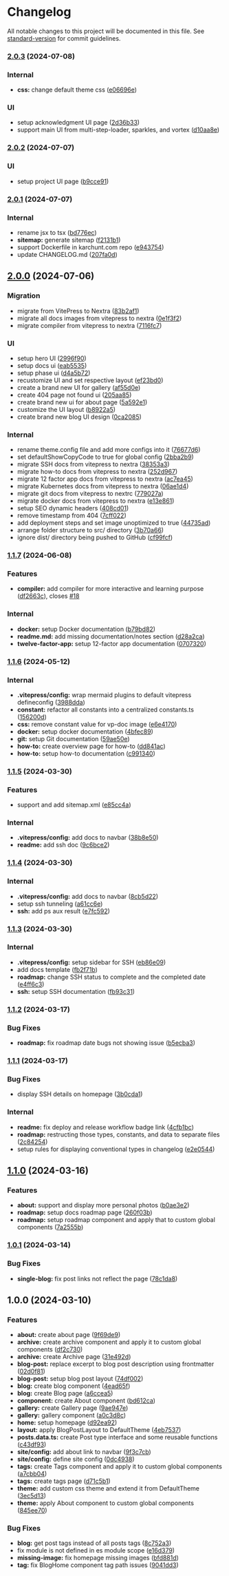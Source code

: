 # Changelog

All notable changes to this project will be documented in this file. See [standard-version](https://github.com/conventional-changelog/standard-version) for commit guidelines.

### [2.0.3](https://github.com/KarChunT/karchunt.com/compare/v2.0.2...v2.0.3) (2024-07-08)


### Internal

* **css:** change default theme css ([e06696e](https://github.com/KarChunT/karchunt.com/commit/e06696e598630683474e7345e457593da561b9b0))


### UI

* setup acknowledgment UI page ([2d36b33](https://github.com/KarChunT/karchunt.com/commit/2d36b3369271be5a8241d997d9a33e081c2d440d))
* support main UI from multi-step-loader, sparkles, and vortex ([d10aa8e](https://github.com/KarChunT/karchunt.com/commit/d10aa8eec16de7462a876317e0b8feeaffad0518))

### [2.0.2](https://github.com/KarChunT/karchunt.com/compare/v2.0.1...v2.0.2) (2024-07-07)


### UI

* setup project UI page ([b9cce91](https://github.com/KarChunT/karchunt.com/commit/b9cce9183a1117a581948a757f18c52aeca503bd))

### [2.0.1](https://github.com/KarChunT/karchunt.com/compare/v2.0.0...v2.0.1) (2024-07-07)


### Internal

* rename jsx to tsx ([bd776ec](https://github.com/KarChunT/karchunt.com/commit/bd776ec5b606b383ab2cfc194ccb12e29875e770))
* **sitemap:** generate sitemap ([f2131b1](https://github.com/KarChunT/karchunt.com/commit/f2131b1f9fe155631cbbbec4880b134936bcc379))
* support Dockerfile in karchunt.com repo ([e943754](https://github.com/KarChunT/karchunt.com/commit/e943754404286a6fab34408274845eb6ab0f20d2))
* update CHANGELOG.md ([207fa0d](https://github.com/KarChunT/karchunt.com/commit/207fa0d2e88297ff0c4a5d25b812935d74e6175a))

## [2.0.0](https://github.com/KarChunT/karchunt.com/compare/v1.1.7...v2.0.0) (2024-07-06)

### Migration

* migrate from VitePress to Nextra ([83b2af1](https://github.com/KarChunT/karchunt.com/pull/20/commits/83b2af1b2f43544d310e1f84c88eaf1b128fc04b))
* migrate all docs images from vitepress to nextra ([0e1f3f2](https://github.com/KarChunT/karchunt.com/pull/20/commits/0e1f3f2d2eac566d82d6cf722f1c6daf9e85a0ab))
* migrate compiler from vitepress to nextra ([7116fc7](https://github.com/KarChunT/karchunt.com/pull/20/commits/7116fc72983d9ab89f0d8377398a7d169ad05d66))

### UI

* setup hero UI ([2996f90](https://github.com/KarChunT/karchunt.com/pull/20/commits/2996f90ff75bf1cb4d00f61e5b9d3b02e7e5af3e))
* setup docs ui ([eab5535](https://github.com/KarChunT/karchunt.com/pull/20/commits/eab55351c54adb7819af078021a23c27d8b1b83b))
* setup phase ui ([d4a5b72](https://github.com/KarChunT/karchunt.com/pull/20/commits/d4a5b724aab166b78b19d916f1c2cd067712eba0))
* recustomize UI and set respective layout ([ef23bd0](https://github.com/KarChunT/karchunt.com/pull/20/commits/ef23bd047fc77062393bb9873080262e3d0d385c))
* create a brand new UI for gallery ([af55d0e](https://github.com/KarChunT/karchunt.com/pull/20/commits/af55d0ec3de0cf102f3fd0bae54e77feea116c7f))
* create 404 page not found ui ([205aa85](https://github.com/KarChunT/karchunt.com/pull/20/commits/205aa85f0680eaff1d5771b4e640fb8f09a46a00))
* create brand new ui for about page ([5a592e1](https://github.com/KarChunT/karchunt.com/pull/20/commits/5a592e1d283e0c0cd080709054f47ffdaa3a0ea8))
* customize the UI layout ([b8922a5](https://github.com/KarChunT/karchunt.com/pull/20/commits/b8922a5b69b9f924c7658ca33e14728f43be7680))
* create brand new blog UI design ([0ca2085](https://github.com/KarChunT/karchunt.com/pull/20/commits/0ca2085ceeb4f755f51d2395929f8e6866d2d4a3))

### Internal

* rename theme.config file and add more configs into it ([76677d6](https://github.com/KarChunT/karchunt.com/pull/20/commits/76677d6d51b1c2a7061f79c03198f7c47cf1494a))
* set defaultShowCopyCode to true for global config ([2bba2b9](https://github.com/KarChunT/karchunt.com/pull/20/commits/2bba2b9e4b1cddcc88f0b1ea8bc1c8c298771dff))
* migrate SSH docs from vitepress to nextra ([38353a3](https://github.com/KarChunT/karchunt.com/pull/20/commits/38353a30e4baeb2169b8df1cf664eb57af50b827))
* migrate how-to docs from vitepress to nextra ([252d967](https://github.com/KarChunT/karchunt.com/pull/20/commits/252d96721442f2c116b46b6c49f1b45ac43f19db))
* migrate 12 factor app docs from vitepress to nextra ([ac7ea45](https://github.com/KarChunT/karchunt.com/pull/20/commits/ac7ea457645a884bfafe0e0e910582149cc7595a))
* migrate Kubernetes docs from vitepress to nextra ([06ae1d4](https://github.com/KarChunT/karchunt.com/pull/20/commits/06ae1d4ad4a002958c846d7e17b8b958acef9f4e))
* migrate git docs from vitepress to nextrc ([779027a](https://github.com/KarChunT/karchunt.com/pull/20/commits/779027a49f8ae5ed3554e3c8044f7eda376f3c02))
* migrate docker docs from vitepress to nextra ([e13e861](https://github.com/KarChunT/karchunt.com/pull/20/commits/e13e861a6fa174f8a9cc279259405810b49b9720))
* setup SEO dynamic headers ([408cd01](https://github.com/KarChunT/karchunt.com/pull/20/commits/408cd01c4bd7575f6eb5e19dc26542adade36bf6))
* remove timestamp from 404 ([7cff022](https://github.com/KarChunT/karchunt.com/pull/20/commits/7cff022e331c0bf06dddfb142a23f47a76b11ea1))
* add deployment steps and set image unoptimized to true ([44735ad](https://github.com/KarChunT/karchunt.com/pull/20/commits/44735ad72c25037f51bee950c7f9e1c8644a803a))
* arrange folder structure to src/ directory ([3b70a66](https://github.com/KarChunT/karchunt.com/pull/20/commits/3b70a66458b745ebea36361aa4bd3253c68a618b))
* ignore dist/ directory being pushed to GitHub ([cf99fcf](https://github.com/KarChunT/karchunt.com/pull/20/commits/cf99fcfdbca3ec8af308c5676e94394517251695))


### [1.1.7](https://github.com/KarChunT/karchunt.com/compare/v1.1.6...v1.1.7) (2024-06-08)


### Features

* **compiler:** add compiler for more interactive and learning purpose ([df2663c](https://github.com/KarChunT/karchunt.com/commit/df2663c8675f7277611584af4d977743d46f8140)), closes [#18](https://github.com/KarChunT/karchunt.com/issues/18)


### Internal

* **docker:** setup Docker documentation ([b79bd82](https://github.com/KarChunT/karchunt.com/commit/b79bd828b1c923f9f71ef480252c7b392b47ba43))
* **readme.md:** add missing documentation/notes section ([d28a2ca](https://github.com/KarChunT/karchunt.com/commit/d28a2ca0b3c5df3cdc0833f403174aa54fcde02a))
* **twelve-factor-app:** setup 12-factor app documentation ([0707320](https://github.com/KarChunT/karchunt.com/commit/0707320ef6a0fff131b74092a7afc64acd271621))

### [1.1.6](https://github.com/KarChunT/karchunt.com/compare/v1.1.5...v1.1.6) (2024-05-12)


### Internal

* **.vitepress/config:** wrap mermaid plugins to default vitepress defineconfig ([3988dda](https://github.com/KarChunT/karchunt.com/commit/3988ddad5c51a16f4e3d551c774c484893a2e284))
* **constant:** refactor all constants into a centralized constants.ts ([156200d](https://github.com/KarChunT/karchunt.com/commit/156200dcc7634342d1d2b3b448bae3e24c0129cf))
* **css:** remove constant value for vp-doc image ([e6e4170](https://github.com/KarChunT/karchunt.com/commit/e6e4170ffa19b1506d4dcd9b0a4b8e4dd4c0c507))
* **docker:** setup docker documentation ([4bfec89](https://github.com/KarChunT/karchunt.com/commit/4bfec896e8a0f46272783a0255ac9e034e1abb95))
* **git:** setup Git documentation ([59ae50e](https://github.com/KarChunT/karchunt.com/commit/59ae50e0032eea145cba973b81688fbb79179d91))
* **how-to:** create overview page for how-to ([dd841ac](https://github.com/KarChunT/karchunt.com/commit/dd841acbf648ef2744d2c014c71f4be082136cc8))
* **how-to:** setup how-to documentation ([c991340](https://github.com/KarChunT/karchunt.com/commit/c9913407393435aa35bbb7e4409d880bf6401872))

### [1.1.5](https://github.com/KarChunT/karchunt.com/compare/v1.1.4...v1.1.5) (2024-03-30)


### Features

* support and add sitemap.xml ([e85cc4a](https://github.com/KarChunT/karchunt.com/commit/e85cc4af3efa80515d3c614ba3baed7cfc1611c1))


### Internal

* **.vitepress/config:** add docs to navbar ([38b8e50](https://github.com/KarChunT/karchunt.com/commit/38b8e50ef51d77b5fb892ee102ea2803ba1d7001))
* **readme:** add ssh doc ([9c6bce2](https://github.com/KarChunT/karchunt.com/commit/9c6bce2c1bd30146c4fb1c772b6133dd5fbb22d4))

### [1.1.4](https://github.com/KarChunT/karchunt.com/compare/v1.1.3...v1.1.4) (2024-03-30)


### Internal

* **.vitepress/config:** add docs to navbar ([8cb5d22](https://github.com/KarChunT/karchunt.com/commit/8cb5d22e80d00f5e8227ca2cb19f53af4287ddda))
* setup ssh tunneling ([a61cc6e](https://github.com/KarChunT/karchunt.com/commit/a61cc6ea0e7fc619178e7d45e03d4659a4a7dcd7))
* **ssh:** add ps aux result ([e7fc592](https://github.com/KarChunT/karchunt.com/commit/e7fc592c1365d7e750ab3e0adcfcd23ba1864505))

### [1.1.3](https://github.com/KarChunT/karchunt.com/compare/v1.1.2...v1.1.3) (2024-03-30)


### Internal

* **.vitepress/config:** setup sidebar for SSH ([eb86e09](https://github.com/KarChunT/karchunt.com/commit/eb86e090cf673f71f35bdf5d4468189cc7f10da5))
* add docs template ([fb2f71b](https://github.com/KarChunT/karchunt.com/commit/fb2f71b26fc14740c85b28e8019e7af8038007d9))
* **roadmap:** change SSH status to complete and the completed date ([e4ff6c3](https://github.com/KarChunT/karchunt.com/commit/e4ff6c3ba57b62f2ebb8808c271d7a55595a3dca))
* **ssh:** setup SSH documentation ([fb93c31](https://github.com/KarChunT/karchunt.com/commit/fb93c31b64c4678ace35e07850a8ca92665c91be))

### [1.1.2](https://github.com/KarChunT/karchunt.com/compare/v1.1.1...v1.1.2) (2024-03-17)


### Bug Fixes

* **roadmap:** fix roadmap date bugs not showing issue ([b5ecba3](https://github.com/KarChunT/karchunt.com/commit/b5ecba34f4837380bd4bf7aa7bd95e83538a67a4))

### [1.1.1](https://github.com/KarChunT/karchunt.com/compare/v1.1.0...v1.1.1) (2024-03-17)


### Bug Fixes

* display SSH details on homepage ([3b0cda1](https://github.com/KarChunT/karchunt.com/commit/3b0cda1c4799c71551c04e4102f1977a86d43961))


### Internal

* **readme:** fix deploy and release workflow badge link ([4cfb1bc](https://github.com/KarChunT/karchunt.com/commit/4cfb1bcf8a041e789d7fa61871c469f55d06d9b1))
* **roadmap:** restructing those types, constants, and data to separate files ([2c84254](https://github.com/KarChunT/karchunt.com/commit/2c84254675588decb2981b33560fa6002e46bdc8))
* setup rules for displaying conventional types in changelog ([e2e0544](https://github.com/KarChunT/karchunt.com/commit/e2e0544430ff70132095052d6b18910200dc58fe))

## [1.1.0](https://github.com/KarChunT/karchunt.com/compare/v1.0.1...v1.1.0) (2024-03-16)


### Features

* **about:** support and display more personal photos ([b0ae3e2](https://github.com/KarChunT/karchunt.com/commit/b0ae3e24287591938c872f1b5131a0e18a76a70f))
* **roadmap:** setup docs roadmap page ([260f03b](https://github.com/KarChunT/karchunt.com/commit/260f03b6a9e874ff6f498a00975feb7ee90e4bf1))
* **roadmap:** setup roadmap component and apply that to custom global components ([7a2555b](https://github.com/KarChunT/karchunt.com/commit/7a2555b7364385333da6e8b8afc2602a3d538e29))

### [1.0.1](https://github.com/KarChunT/karchunt.com/compare/v1.0.0...v1.0.1) (2024-03-14)


### Bug Fixes

* **single-blog:** fix post links not reflect the page ([78c1da8](https://github.com/KarChunT/karchunt.com/commit/78c1da8480832b173befc7f089c44185fa814f59))

## 1.0.0 (2024-03-10)


### Features

* **about:** create about page ([9f69de9](https://github.com/KarChunT/karchunt.com/commit/9f69de90985475564f57932d89ec7b192bb825db))
* **archive:** create archive component and apply it to custom global components ([df2c730](https://github.com/KarChunT/karchunt.com/commit/df2c73028a3668aeda957f255c3c019bf1d24349))
* **archive:** create Archive page ([31e492d](https://github.com/KarChunT/karchunt.com/commit/31e492de5c982bd4b9af58f6df8df5bc610ffe5c))
* **blog-post:** replace excerpt to blog post description using frontmatter ([02d0f81](https://github.com/KarChunT/karchunt.com/commit/02d0f81a1e1fa420b1300dc7169b89e2d7535e47))
* **blog-post:** setup blog post layout ([74df002](https://github.com/KarChunT/karchunt.com/commit/74df002fb39f6ccfceffbd21d15b85f1ac67ca14))
* **blog:** create blog component ([4ead65f](https://github.com/KarChunT/karchunt.com/commit/4ead65ff6761582394c49b41eb7992b508c073f0))
* **blog:** create Blog page ([a6ccea5](https://github.com/KarChunT/karchunt.com/commit/a6ccea55581ee1e3eb7904123217602d77bbb03a))
* **component:** create About component ([bd612ca](https://github.com/KarChunT/karchunt.com/commit/bd612ca95c95fb9797fd357c500451b7a63b1fc2))
* **gallery:** create Gallery page ([9ae947e](https://github.com/KarChunT/karchunt.com/commit/9ae947e966b41e4228ade173166724a2e7e7e0d0))
* **gallery:** gallery component ([a0c3d8c](https://github.com/KarChunT/karchunt.com/commit/a0c3d8ce862bf60053b3ce133e940798c1f3e551))
* **home:** setup homepage ([d92ea92](https://github.com/KarChunT/karchunt.com/commit/d92ea923ed996a26e52a6e8f950099d6167ba067))
* **layout:** apply BlogPostLayout to DefaultTheme ([4eb7537](https://github.com/KarChunT/karchunt.com/commit/4eb753757bf832780a2ec4790eacbd627a16e16a))
* **posts.data.ts:** create Post type interface and some reusable functions ([c43df93](https://github.com/KarChunT/karchunt.com/commit/c43df935044b45d24b40b249ba81c1fc29a0de3f))
* **site/config:** add about link to navbar ([9f3c7cb](https://github.com/KarChunT/karchunt.com/commit/9f3c7cb45f21f81e43011ffed1ed7dead20709f1))
* **site/config:** define site config ([0dc4938](https://github.com/KarChunT/karchunt.com/commit/0dc4938ec52099001b473123481af7e45f826e63))
* **tags:** create Tags component and apply it to custom global components ([a7cbb04](https://github.com/KarChunT/karchunt.com/commit/a7cbb0417a0b90e5395bed343b6ff1a4a5dc45e3))
* **tags:** create tags page ([d71c5b1](https://github.com/KarChunT/karchunt.com/commit/d71c5b186cafc22054138d3bdc579d830942afa0))
* **theme:** add custom css theme and extend it from DefaultTheme ([3ec5d13](https://github.com/KarChunT/karchunt.com/commit/3ec5d135f91aa5c755fdf4ad65fe740d468664e5))
* **theme:** apply About component to custom global components ([845ee70](https://github.com/KarChunT/karchunt.com/commit/845ee70e5492c5bb4bbf86d40360f1133e0e956b))


### Bug Fixes

* **blog:** get post tags instead of all posts tags ([8c752a3](https://github.com/KarChunT/karchunt.com/commit/8c752a39e3a15d34daf37db906a03d532e3d27d3))
* fix module is not defined in es module scope ([e16d379](https://github.com/KarChunT/karchunt.com/commit/e16d379e313b8612de729921644a8625033db81e))
* **missing-image:** fix homepage missing images ([bfd881d](https://github.com/KarChunT/karchunt.com/commit/bfd881d4648fb34cb1d356e04c0e65230aaf9ed5))
* **tag:** fix BlogHome component tag path issues ([9041dd3](https://github.com/KarChunT/karchunt.com/commit/9041dd340350b413ce732b6c1222953ea18ed90a))
